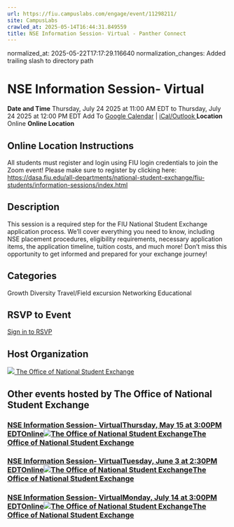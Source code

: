 ```yaml
---
url: https://fiu.campuslabs.com/engage/event/11298211/
site: CampusLabs
crawled_at: 2025-05-14T16:44:31.849559
title: NSE Information Session- Virtual - Panther Connect
---
```

normalized_at: 2025-05-22T17:17:29.116640
normalization_changes: Added trailing slash to directory path

# NSE Information Session- Virtual
**Date and Time**
Thursday, July 24 2025 at 11:00 AM EDT  to 
Thursday, July 24 2025 at 12:00 PM EDT
Add To [Google Calendar](https://fiu.campuslabs.com/engage/event/11298211/googlepublish) | [iCal/Outlook ](https://fiu.campuslabs.com/engage/event/11298211.ics)
**Location**
Online
**Online Location**
## Online Location Instructions
All students must register and login using FIU login credentials to join the Zoom event! Please make sure to register by clicking here: https://dasa.fiu.edu/all-departments/national-student-exchange/fiu-students/information-sessions/index.html
## Description
This session is a required step for the FIU National Student Exchange application process. We’ll cover everything you need to know, including NSE placement procedures, eligibility requirements, necessary application items, the application timeline, tuition costs, and much more! Don’t miss this opportunity to get informed and prepared for your exchange journey!
## Categories
Growth
Diversity
Travel/Field excursion
Networking
Educational
## RSVP to Event
[Sign in to RSVP](https://fiu.campuslabs.com/engage/account/login?returnUrl=/engage/event/11298211)
## Host Organization
[![](https://se-images.campuslabs.com/clink/images/2f1abc5d-4a78-4c04-9d19-60e161ef44c4cc86351e-b02a-4719-a52a-9b51e5c73940.jpg?preset=small-sq) The Office of National Student Exchange ](https://fiu.campuslabs.com/engage/organization/nse)
## Other events hosted by The Office of National Student Exchange
### [NSE Information Session- VirtualThursday, May 15 at 3:00PM EDTOnline![The Office of National Student Exchange](https://se-images.campuslabs.com/clink/images/2f1abc5d-4a78-4c04-9d19-60e161ef44c4cc86351e-b02a-4719-a52a-9b51e5c73940.jpg?preset=small-sq)The Office of National Student Exchange](https://fiu.campuslabs.com/engage/event/11134662)
### [NSE Information Session- VirtualTuesday, June 3 at 2:30PM EDTOnline![The Office of National Student Exchange](https://se-images.campuslabs.com/clink/images/2f1abc5d-4a78-4c04-9d19-60e161ef44c4cc86351e-b02a-4719-a52a-9b51e5c73940.jpg?preset=small-sq)The Office of National Student Exchange](https://fiu.campuslabs.com/engage/event/11298120)
### [NSE Information Session- VirtualMonday, July 14 at 3:00PM EDTOnline![The Office of National Student Exchange](https://se-images.campuslabs.com/clink/images/2f1abc5d-4a78-4c04-9d19-60e161ef44c4cc86351e-b02a-4719-a52a-9b51e5c73940.jpg?preset=small-sq)The Office of National Student Exchange](https://fiu.campuslabs.com/engage/event/11298193)
